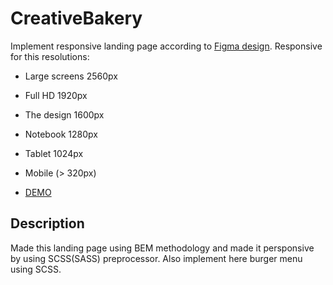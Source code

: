 # CreativeBakery

Implement responsive landing page according to [Figma design](https://www.figma.com/file/zIi6yfSpSIV4dnTzwaXSjt/Bakerlab?node-id=0%3A1). Responsive for this resolutions:

* Large screens 2560px
* Full HD 1920px
* The design 1600px
* Notebook 1280px
* Tablet 1024px
* Mobile (> 320px)

* [DEMO](https://bogdandobak.github.io/CreativeBakery/index.html)

## Description

Made this landing page using BEM methodology and made it persponsive by using SCSS(SASS) preprocessor. Also implement here burger menu using SCSS.

